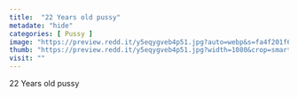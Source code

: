 ```yaml
---
title:  "22 Years old pussy"
metadate: "hide"
categories: [ Pussy ]
image: "https://preview.redd.it/y5eqygveb4p51.jpg?auto=webp&s=fa4f201f62f6d85b9ee68043b6ea2462d5afe88d"
thumb: "https://preview.redd.it/y5eqygveb4p51.jpg?width=1080&crop=smart&auto=webp&s=03a9adf4f6935c656281f2e53708c825d2358980"
visit: ""
---
```

22 Years old pussy
